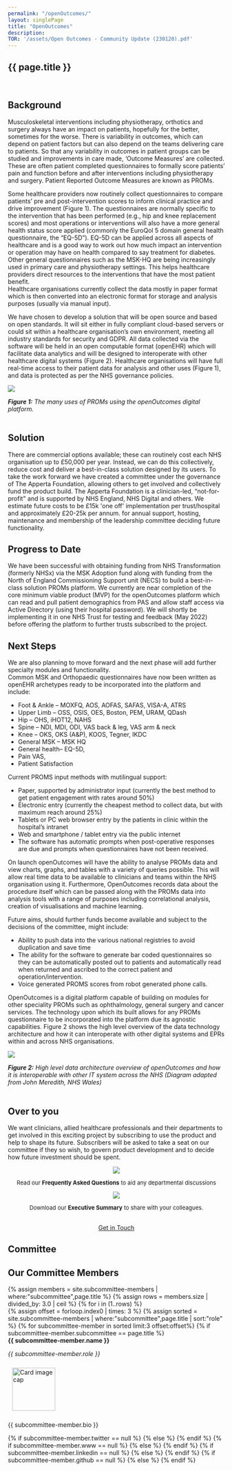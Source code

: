 ```yaml
---
permalink: "/openOutcomes/"
layout: singlePage
title: "OpenOutcomes"
description: 
TOR: '/assets/Open Outcomes - Community Update (230120).pdf'
---
```


<section class="bg-white text-black" id="about">
        <div class="container text-center">
        <h1 class="text-uppercase text-dark">{{ page.title }}</h1><br>
        <h2>Background</h2>
        <p align="left">Musculoskeletal interventions including physiotherapy, orthotics and surgery always have an impact on patients, hopefully for the better, sometimes for the worse. There is variability in outcomes, which can depend on patient factors but can also depend on the teams delivering care to patients. So that any variability in outcomes in patient groups can be studied and improvements in care made, ‘Outcome Measures’ are collected. These are often patient completed questionnaires to formally score patients’ pain and function before and after interventions including physiotherapy and surgery. Patient Reported Outcome Measures are known as PROMs.</p> 

<p align="left">Some healthcare providers now routinely collect questionnaires to compare patients’ pre and post-intervention scores to inform clinical practice and drive improvement (Figure 1). The questionnaires are normally specific to the intervention that has been performed (e.g., hip and knee replacement scores) and most operations or interventions will also have a more general health status score applied (commonly the EuroQol 5 domain general health questionnaire, the “EQ-5D”). EQ-5D can be applied across all aspects of healthcare and is a good way to work out how much impact an intervention or operation may have on health compared to say treatment for diabetes. Other general questionnaires such as the MSK-HQ are being increasingly used in primary care and physiotherapy settings. This helps healthcare providers direct resources to the interventions that have the most patient benefit. <br>
Healthcare organisations currently collect the data mostly in paper format which is then converted into an electronic format for storage and analysis purposes (usually via manual input). </p>

<p align="left">We have chosen to develop a solution that will be open source and based on open standards. It will sit either in fully compliant cloud-based servers or could sit within a healthcare organisation’s own environment, meeting all industry standards for security and GDPR. All data collected via the software will be held in an open computable format (openEHR) which will facilitate data analytics and will be designed to interoperate with other healthcare digital systems (Figure 2). Healthcare organisations will have full real-time access to their patient data for analysis and other uses (Figure 1), and data is protected as per the NHS governance policies.</p> 


<img src="/img/OO-figure-1.png"><br>

<i><b>Figure 1:</b> The many uses of PROMs using the openOutcomes digital platform. </i><br><br>

<h2>Solution</h2>

<p align="left">There are commercial options available; these can routinely cost each NHS organisation up to £50,000 per year. Instead, we can do this collectively, reduce cost and deliver a best-in-class solution designed by its users. To take the work forward we have created a committee under the governance of The Apperta Foundation, allowing others to get involved and collectively fund the product build. The Apperta Foundation is a clinician-led, “not-for-profit" and is supported by NHS England, NHS Digital and others. We estimate future costs to be £15k 'one off' implementation per trust/hospital and approximately £20-25k per annum. for annual support, hosting, maintenance and membership of the leadership committee deciding future functionality.</p>

<h2>Progress to Date </h2>

<p align="left">We have been successful with obtaining funding from NHS Transformation (formerly NHSx) via the MSK Adoption fund along with funding from the North of England Commissioning Support unit (NECS) to build a best-in-class solution PROMs platform. We currently are near completion of the core minimum viable product (MVP) for the openOutcomes platform which can read and pull patient demographics from PAS and allow staff access via Active Directory (using their hospital password). We will shortly be implementing it in one NHS Trust for testing and feedback (May 2022) before offering the platform to further trusts subscribed to the project. </p>

<h2>Next Steps</h2>

<p align="left">We are also planning to move forward and the next phase will add further specialty modules and functionality.<br> 
Common MSK and Orthopaedic questionnaires have now been written as openEHR archetypes ready to be incorporated into the platform and include:</p> 

<ul align="left">
    <li>Foot & Ankle – MOXFQ, AOS, AOFAS, SAFAS, VISA-A, ATRS </li>
    <li>Upper Limb – OSS, OSIS, OES, Boston, PEM, URAM, QDash </li>
    <li>Hip – OHS, iHOT12, NAHS </li>
    <li>Spine – NDI, MDI, ODI, VAS back & leg, VAS arm & neck </li>
    <li>Knee – OKS, OKS (A&P), KOOS, Tegner, IKDC </li>
    <li>General MSK – MSK HQ </li>
    <li>General health– EQ-5D,  </li>
    <li>Pain VAS,  </li>
    <li>Patient Satisfaction </li>
</ul>

<p align="left">Current PROMS input methods with mutilingual support:</p> 
<ul align="left">
    <li>Paper, supported by administrator input (currently the best method to get patient engagement with rates around 50%) </li>
    <li >Electronic entry (currently the cheapest method to collect data, but with maximum reach around 25%) </li>
    <li>Tablets or PC web browser entry by the patients in clinic within the hospital’s intranet </li>
    <li>Web and smartphone / tablet entry via the public internet </li>
    <li>The software has automatic prompts when post-operative responses are due and prompts when questionnaires have not been received. </li>
</ul>
<p align="left">On launch openOutcomes will have the ability to analyse PROMs data and view charts, graphs, and tables with a variety of queries possible. This will allow real time data to be available to clinicians and teams within the NHS organisation using it. Furthermore, OpenOutcomes records data about the procedure itself which can be passed along with the PROMs data into analysis tools with a range of purposes including correlational analysis, creation of visualisations and machine learning.</p> 

<p align="left">Future aims, should further funds become available and subject to the decisions of the committee, might include:</p>
<ul align="left">
    <li>Ability to push data into the various national registries to avoid duplication and save time </li>
    <li>The ability for the software to generate bar coded questionnaires so they can be automatically posted out to patients and automatically read when returned and ascribed to the correct patient and operation/intervention. </li>
    <li>Voice generated PROMS scores from robot generated phone calls. </li>
</ul>

<p align="left">OpenOutcomes is a digital platform capable of building on modules for other speciality PROMs such as ophthalmology, general surgery and cancer services. The technology upon which its built allows for any PROMs questionnaire to be incorporated into the platform due its agnostic capabilities. Figure 2 shows the high level overview of the data technology architecture and how it can interoperate with other digital systems and EPRs within and across NHS organisations.</p>

<img src="/img/OO-figure-2.png"><br>

<i><b>Figure 2:</b> High level data architecture overview of openOutcomes and how it is interoperable with other IT system across the NHS (Diagram adapted from John Meredith, NHS Wales) </i><br><br>

<h2> Over to you </h2>

<p align="left">We want clinicians, allied healthcare professionals and their departments to get involved in this exciting project by subscribing to use the product and help to shape its future. Subscribers will be asked to take a seat on our committee if they so wish, to govern product development and to decide how future investment should be spent.  </p>
<center>
<div class="row">
                <div class="col-sm-6">
                    <a href="/assets/openOutcomes%20Frequently%20Asked%20Questions.pdf"><img src="/img/oo-faq.png"></a><br>
                   <font size="2"><p>Read our <b>Frequently Asked Questions</b> to aid any departmental discussions</p></font>
                </div>
                <div class="col-sm-6">
                    <a href="/assets/openOutcomes%20Executive%20summary.pdf"><img src="/img/executive-summary.png"></a>
                    <font size="2"><p>Download our <b>Executive Summary</b> to share with your colleagues.</p></font>
                </div>
            </div>
        <br>
        <a class="btn btn-primary btn-xl" href="mailto:info@apperta.org?Subject=%5BOpenOutcomes">Get in Touch</a></center></div>
</section>

<section id="about" style="background-image:url(../img/blog-bg_blue.png);background-position:center center;-webkit-background-size:cover;-moz-background-size:cover;-o-background-size:cover;background-size:cover">
      <div class="container">
          <div class="col-lg12 mx-auto text-center">
            <h1 class="text-uppercase text-dark">
              <strong>Committee</strong>
            </h1>
            <h2 class="section-heading text-white">Our Committee Members</h2>
                {% assign members = site.subcommittee-members | where:"subcommittee",page.title %}
                {% assign rows = members.size | divided_by: 3.0 | ceil %}
                {% for i in (1..rows) %}
                <div class="row">
                    {% assign offset = forloop.index0 | times: 3 %}
                     {% assign sorted = site.subcommittee-members | where:"subcommittee",page.title | sort:"role" %}
                       {% for subcommittee-member in sorted limit:3 offset:offset%} 
                        {% if subcommittee-member.subcommittee == page.title %}
                            <div class="col-sm-4">
                                <div class="card" style="height: 100%;">
                                    <div class="card-header"><strong>{{ subcommittee-member.name }}</strong> <p><em>{{ subcommittee-member.role }}</em> </p>
                                    </div>
                                    <div class="card-body">
                                        <img class="pull-left" src="{{ subcommittee-member.photo }}" style="height:100px; width:100px; margin:10px" alt="Card image cap">
                                            <p class="card-text">{{ subcommittee-member.bio }}</p>
                                            <div class="row">
                                                <div class="col-md-12 col-xs-12  col-centered">                        {% if subcommittee-member.twitter == null %}
                                                    {% else %}
                                                    <a href="http://twitter.com/{{ subcommittee-member.twitter }}" target="_blank"><i class="fab fa-twitter fa-2x"></i></a>
                                                {% endif %}
                                                {% if subcommittee-member.www == null %}
                                                    {% else %}
                                                    <a href="{{ subcommittee-member.www }}" target="_blank"><i class="fas fa-globe fa-2x"></i></a>
                                                {% endif %}
                                                {% if subcommittee-member.linkedin == null %}
                                                    {% else %}
                                                    <a href="{{ subcommittee-member.linkedin }}" target="_blank"><i class="fab fa-linkedin fa-2x"></i></a>
                                                {% endif %}
                                                {% if subcommittee-member.github == null %}
                                                    {% else %}
                                                    <a href="{{ subcommittee-member.github }}" target="_blank"><i class="fab fa-github fa-2x"></i></a>
                                                {% endif %}
                                                </div>
                                            </div>                                         
                                    </div>
                                </div>
                            </div>
                         {% endif %}
                    {% endfor %}
                 </div><br>
                {% endfor %}
            </div>
        </div>
</section>

